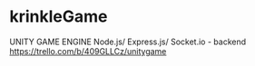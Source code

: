 # krinkleGame
UNITY GAME ENGINE
Node.js/ Express.js/ Socket.io - backend
https://trello.com/b/409GLLCz/unitygame
